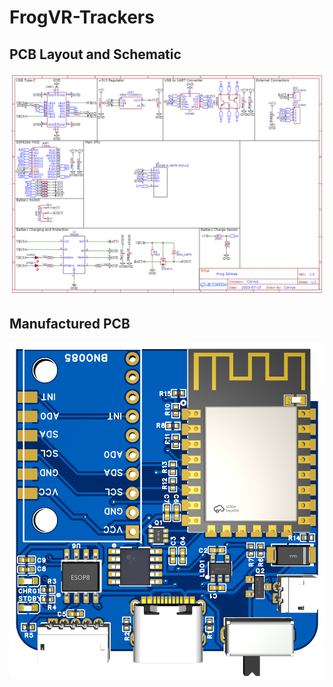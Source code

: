 # FrogVR-Trackers

## PCB Layout and Schematic

![alt text](https://github.com/Corvus-Callosum/FrogVR-Trackers/blob/main/IMAGES/Schematic_SlimeVR%20-%20Small_2023-10-02.png)

## Manufactured PCB

![alt text](https://github.com/Corvus-Callosum/FrogVR-Trackers/blob/main/IMAGES/3D_PCB_PCB_SlimeVR%20-%20Small_2023-07-16_2023-10-02.png)
